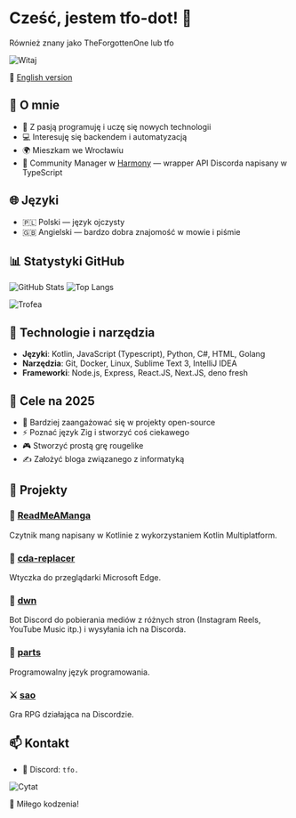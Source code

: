 # Cześć, jestem tfo-dot! 👋
Również znany jako TheForgottenOne lub tfo

![Witaj](https://readme-typing-svg.demolab.com?font=Fira+Code&weight=500&size=24&pause=1000&color=F75C7E&width=435&lines=Czasem+coś+zrobię;Fan+Backendu+%F0%9F%92%BB;Wielbiciel+czystego+kodu+%F0%9F%94%A7)

🔄 [English version](./README.md)

## 🚀 O mnie
- 🎯 Z pasją programuję i uczę się nowych technologii
- 💻 Interesuję się backendem i automatyzacją
- 🌍 Mieszkam we Wrocławiu
- 👥 Community Manager w [Harmony](https://github.com/harmonyland/harmony) — wrapper API Discorda napisany w TypeScript

## 🌐 Języki
- 🇵🇱 Polski — język ojczysty
- 🇬🇧 Angielski — bardzo dobra znajomość w mowie i piśmie

## 📊 Statystyki GitHub
![GitHub Stats](https://github-readme-stats.vercel.app/api?username=tfo-dot&show_icons=true&theme=radical)
![Top Langs](https://github-readme-stats.vercel.app/api/top-langs/?username=tfo-dot&layout=compact&theme=radical)

![Trofea](https://github-profile-trophy.vercel.app/?username=tfo-dot&theme=radical&margin-w=15&no-frame=true)

## 🔧 Technologie i narzędzia
- **Języki**: Kotlin, JavaScript (Typescript), Python, C#, HTML, Golang
- **Narzędzia**: Git, Docker, Linux, Sublime Text 3, IntelliJ IDEA
- **Frameworki**: Node.js, Express, React.JS, Next.JS, deno fresh

## 🎯 Cele na 2025
- 🤝 Bardziej zaangażować się w projekty open-source
- ⚡ Poznać język Zig i stworzyć coś ciekawego
- 🎮 Stworzyć prostą grę rougelike
- ✍️ Założyć bloga związanego z informatyką

## 📂 Projekty
### 📖 [ReadMeAManga](https://github.com/tfo-dot/ReadMeAManga)
Czytnik mang napisany w Kotlinie z wykorzystaniem Kotlin Multiplatform.

### 🧩 [cda-replacer](https://github.com/tfo-dot/cda-replacer)
Wtyczka do przeglądarki Microsoft Edge.

### 🤖 [dwn](https://github.com/tfo-dot/dwn)
Bot Discord do pobierania mediów z różnych stron (Instagram Reels, YouTube Music itp.) i wysyłania ich na Discorda.

### 🔣 [parts](https://github.com/tfo-dot/parts)
Programowalny język programowania.

### ⚔️ [sao](https://github.com/tfo-dot/sao)
Gra RPG działająca na Discordzie.

## 📫 Kontakt
- 💬 Discord: `tfo.`

![Cytat](https://quotes-github-readme.vercel.app/api?type=horizontal&theme=radical)

🚀 Miłego kodzenia!

